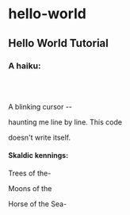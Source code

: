 # hello-world
<h2>Hello World Tutorial</h2>

<h3>A haiku:</h3>
<br></br>
<p> A blinking cursor --</p>
<p> haunting me line by line. This code </p>
<p> doesn't write itself.</p>
<p></p>
<p></p>
<p></p>
<h4>Skaldic kennings:</h4>
<p>Trees of the-</p>
  <p>Moons of the</p>
  <p>Horse of the Sea-</p>
